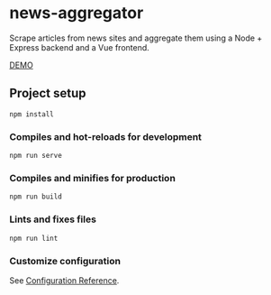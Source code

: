 # news-aggregator
Scrape articles from news sites and aggregate them using a Node + Express backend and a Vue frontend.

[DEMO](https://vue-news-aggregator-client.herokuapp.com/)

## Project setup
```
npm install
```

### Compiles and hot-reloads for development
```
npm run serve
```

### Compiles and minifies for production
```
npm run build
```

### Lints and fixes files
```
npm run lint
```

### Customize configuration
See [Configuration Reference](https://cli.vuejs.org/config/).
